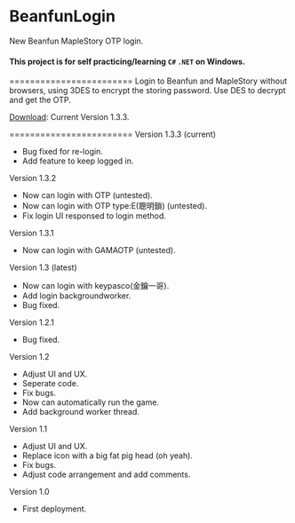 ﻿# BeanfunLogin
New Beanfun MapleStory OTP login.

#### This project is for self practicing/learning ``C#`` ``.NET`` on Windows.
========================
Login to Beanfun and MapleStory without browsers, using 3DES to encrypt the storing password. Use DES to decrypt and get the OTP.

[Download](https://github.com/kevin940726/BeanfunLogin/raw/master/BeanfunLogin.exe): Current Version 1.3.3.

========================
Version 1.3.3 (current)
- Bug fixed for re-login.
- Add feature to keep logged in.

Version 1.3.2
- Now can login with OTP (untested).
- Now can login with OTP type:E(聰明鎖) (untested).
- Fix login UI responsed to login method.

Version 1.3.1
- Now can login with GAMAOTP (untested).

Version 1.3 (latest)
- Now can login with keypasco(金鑰一哥).
- Add login backgroundworker.
- Bug fixed.

Version 1.2.1
- Bug fixed.

Version 1.2 
- Adjust UI and UX.
- Seperate code.
- Fix bugs.
- Now can automatically run the game.
- Add background worker thread.

Version 1.1
- Adjust UI and UX.
- Replace icon with a big fat pig head (oh yeah).
- Fix bugs.
- Adjust code arrangement and add comments.

Version 1.0
- First deployment.
